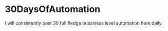 # 30DaysOfAutomation
I will consistently post 30 full fledge bussiness level automation here daily. 

